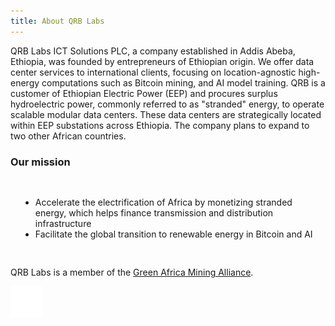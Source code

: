```yaml
---
title: About QRB Labs
---
```


QRB Labs ICT Solutions PLC, a company established in Addis Abeba, Ethiopia, was founded by entrepreneurs of Ethiopian origin. We offer data center services to international clients, focusing on location-agnostic high-energy computations such as Bitcoin mining, and AI model training. QRB is a customer of Ethiopian Electric Power (EEP) and procures surplus hydroelectric power, commonly referred to as "stranded" energy,  to operate scalable modular data centers. These data centers are strategically located within EEP substations across Ethiopia. The company plans to expand to two other African countries. 

### Our mission
<div style="padding: 16px"> 
 <ul>
  <li> Accelerate the electrification of Africa by monetizing stranded energy, which helps finance transmission and distribution infrastructure</li> 
  <li>Facilitate the global transition to renewable energy in Bitcoin and AI</li>
 </ul>
</div>

QRB Labs is a member of the [Green Africa Mining Alliance](http://gama.africa/).

<div style="align-items: center">
<a href="http://gama.africa">
<img src="images/gama_logo.svg" width="50px" />
</a>
</div>